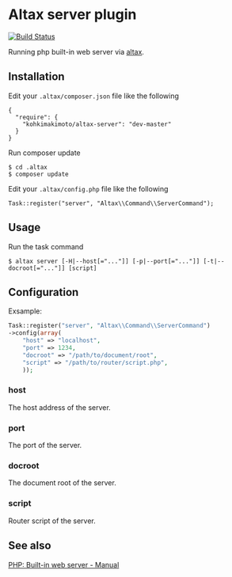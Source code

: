 # Altax server plugin

[![Build Status](https://travis-ci.org/kohkimakimoto/altax-server.png?branch=master)](https://travis-ci.org/kohkimakimoto/altax-server)

Running php built-in web server via [altax](https://github.com/kohkimakimoto/altax).

## Installation

Edit your `.altax/composer.json` file like the following

    {
      "require": {
        "kohkimakimoto/altax-server": "dev-master"
      }
    }

Run composer update 

    $ cd .altax
    $ composer update

Edit your `.altax/config.php` file like the following 

    Task::register("server", "Altax\\Command\\ServerCommand");


## Usage

Run the task command

    $ altax server [-H|--host[="..."]] [-p|--port[="..."]] [-t|--docroot[="..."]] [script]

## Configuration

Exsample:

```php
Task::register("server", "Altax\\Command\\ServerCommand")
->config(array(
    "host" => "localhost",
    "port" => 1234,
    "docroot" => "/path/to/document/root",
    "script" => "/path/to/router/script.php",
    ));
```

### host

The host address of the server.

### port

The port of the server.

### docroot

The document root of the server.

### script

Router script of the server.

## See also

[PHP: Built-in web server - Manual ](http://www.php.net/manual/en/features.commandline.webserver.php)

